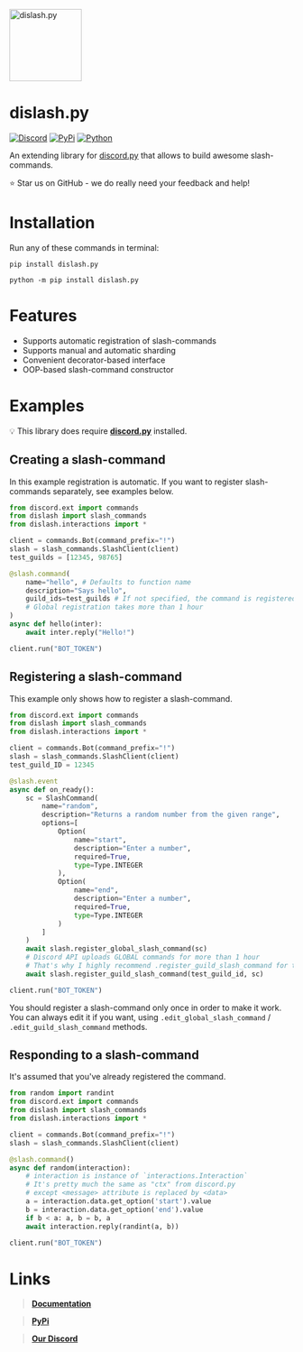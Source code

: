 <p align="left">
  <img src="https://cdn.discordapp.com/attachments/808032994668576829/813130401215283240/dislash_emb.png" width="128" title="dislash.py">
</p>

# dislash.py

[![Discord](https://discord.com/api/guilds/808030843078836254/embed.png)](https://discord.gg/gJDbCw8aQy)
[![PyPi](https://img.shields.io/pypi/v/dislash.py.svg)](https://pypi.org/project/dislash.py)
[![Python](https://img.shields.io/pypi/pyversions/dislash.py.svg)](https://pypi.python.org/pypi/dislash.py)

An extending library for [discord.py](https://github.com/Rapptz/discord.py) that allows to build awesome slash-commands.

⭐ Star us on GitHub - we do really need your feedback and help!



# Installation

Run any of these commands in terminal:
```
pip install dislash.py
```
```
python -m pip install dislash.py
```



# Features

* Supports automatic registration of slash-commands
* Supports manual and automatic sharding
* Convenient decorator-based interface
* OOP-based slash-command constructor



# Examples
💡 This library does require **[discord.py](https://github.com/Rapptz/discord.py)** installed.


## Creating a slash-command
In this example registration is automatic.
If you want to register slash-commands separately, see examples below.

```python
from discord.ext import commands
from dislash import slash_commands
from dislash.interactions import *

client = commands.Bot(command_prefix="!")
slash = slash_commands.SlashClient(client)
test_guilds = [12345, 98765]

@slash.command(
    name="hello", # Defaults to function name
    description="Says hello",
    guild_ids=test_guilds # If not specified, the command is registered globally
    # Global registration takes more than 1 hour
)
async def hello(inter):
    await inter.reply("Hello!")

client.run("BOT_TOKEN")
```


## Registering a slash-command

This example only shows how to register a slash-command.

```python
from discord.ext import commands
from dislash import slash_commands
from dislash.interactions import *

client = commands.Bot(command_prefix="!")
slash = slash_commands.SlashClient(client)
test_guild_ID = 12345

@slash.event
async def on_ready():
    sc = SlashCommand(
        name="random",
        description="Returns a random number from the given range",
        options=[
            Option(
                name="start",
                description="Enter a number",
                required=True,
                type=Type.INTEGER
            ),
            Option(
                name="end",
                description="Enter a number",
                required=True,
                type=Type.INTEGER
            )
        ]
    )
    await slash.register_global_slash_command(sc)
    # Discord API uploads GLOBAL commands for more than 1 hour
    # That's why I highly recommend .register_guild_slash_command for testing:
    await slash.register_guild_slash_command(test_guild_id, sc)

client.run("BOT_TOKEN")
```
You should register a slash-command only once in order to make it work. You can always edit it if you want, using `.edit_global_slash_command` / `.edit_guild_slash_command` methods.


## Responding to a slash-command

It's assumed that you've already registered the command.

```python
from random import randint
from discord.ext import commands
from dislash import slash_commands
from dislash.interactions import *

client = commands.Bot(command_prefix="!")
slash = slash_commands.SlashClient(client)

@slash.command()
async def random(interaction):
    # interaction is instance of `interactions.Interaction`
    # It's pretty much the same as "ctx" from discord.py
    # except <message> attribute is replaced by <data>
    a = interaction.data.get_option('start').value
    b = interaction.data.get_option('end').value
    if b < a: a, b = b, a
    await interaction.reply(randint(a, b))

client.run("BOT_TOKEN")
```



# Links
> **[Documentation](https://dislashpy.readthedocs.io/en/latest)**

> **[PyPi](https://pypi.org/project/dislash.py)**

> **[Our Discord](https://discord.gg/gJDbCw8aQy)**
